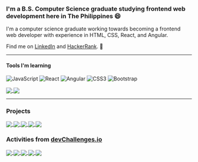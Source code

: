 ### I'm a B.S. Computer Science graduate studying frontend web development here in The Philippines 😄

I'm a computer science graduate working towards becoming a frontend web developer with experience in HTML, CSS, React, and Angular.

Find me on [LinkedIn](https://www.linkedin.com/in/julian-terry-bass-601434192/) and [HackerRank](https://www.hackerrank.com/julianterrybass). 💬

---

#### Tools I'm learning

![JavaScript](https://img.shields.io/badge/JavaScript-323330?style=for-the-badge&logo=javascript&logoColor=F7DF1E)
![React](https://img.shields.io/badge/React-20232A?style=for-the-badge&logo=react&logoColor=61DAFB)
![Angular](https://img.shields.io/badge/Angular-DD0031?style=for-the-badge&logo=angular&logoColor=white)
![CSS3](https://img.shields.io/badge/CSS3-1572B6?style=for-the-badge&logo=css3&logoColor=white)
![Bootstrap](https://img.shields.io/badge/Bootstrap-563D7C?style=for-the-badge&logo=bootstrap&logoColor=white)

<a href="https://github.com/anuraghazra/github-readme-stats">
  <img align="center" src="https://github-readme-stats.vercel.app/api?username=JulianSegunderaBass&count_private=true&include_all_commits=true&custom_title=Stats&show_icons=true&hide_border=true&theme=github_dark" />
</a>

<a href="https://github.com/anuraghazra/github-readme-stats">
  <img align="center" src="https://github-readme-stats.vercel.app/api/top-langs/?username=JulianSegunderaBass&layout=compact&hide=html,Hack&langs_count=6&hide_border=TRUE&card_width=230&theme=github_dark" />
</a>

---

### Projects

<a href="https://github.com/JulianSegunderaBass/frankfurter-currency-dashboard">
  <img align="center" src="https://github-readme-stats.vercel.app/api/pin/?username=JulianSegunderaBass&repo=frankfurter-currency-dashboard&theme=react&border_radius=0" />
</a>

<a href="https://github.com/JulianSegunderaBass/nasa-api-browser">
  <img align="center" src="https://github-readme-stats.vercel.app/api/pin/?username=JulianSegunderaBass&repo=nasa-api-browser&theme=react&border_radius=0" />
</a>

<a href="https://github.com/JulianSegunderaBass/color-game-angular">
  <img align="center" src="https://github-readme-stats.vercel.app/api/pin/?username=JulianSegunderaBass&repo=color-game-angular&theme=react&border_radius=0" />
</a>

<a href="https://github.com/JulianSegunderaBass/magallanes-react">
  <img align="center" src="https://github-readme-stats.vercel.app/api/pin/?username=JulianSegunderaBass&repo=magallanes-react&theme=react&border_radius=0" />
</a>

<a href="https://github.com/JulianSegunderaBass/distancing-analytics-dashboard">
  <img align="center" src="https://github-readme-stats.vercel.app/api/pin/?username=JulianSegunderaBass&repo=distancing-analytics-dashboard&theme=react&border_radius=0" />
</a>

### Activities from [devChallenges.io](https://devchallenges.io/)

<a href="https://github.com/JulianSegunderaBass/ResponsiveWebDev_MyGallery">
  <img align="center" src="https://github-readme-stats.vercel.app/api/pin/?username=JulianSegunderaBass&repo=ResponsiveWebDev_MyGallery&theme=react&border_radius=0" />
</a>

<a href="https://github.com/JulianSegunderaBass/ResponsiveWebDev_RecipePage">
  <img align="center" src="https://github-readme-stats.vercel.app/api/pin/?username=JulianSegunderaBass&repo=ResponsiveWebDev_RecipePage&theme=react&border_radius=0" />
</a>

<a href="https://github.com/JulianSegunderaBass/ResponsiveWebDev_InteriorConsultant">
  <img align="center" src="https://github-readme-stats.vercel.app/api/pin/?username=JulianSegunderaBass&repo=ResponsiveWebDev_InteriorConsultant&theme=react&border_radius=0" />
</a>

<a href="https://github.com/JulianSegunderaBass/ResponsiveWebDev_MyTeamPage">
  <img align="center" src="https://github-readme-stats.vercel.app/api/pin/?username=JulianSegunderaBass&repo=ResponsiveWebDev_MyTeamPage&theme=react&border_radius=0" />
</a>

<a href="https://github.com/JulianSegunderaBass/ResponsiveWebDev_404NotFound">
  <img align="center" src="https://github-readme-stats.vercel.app/api/pin/?username=JulianSegunderaBass&repo=ResponsiveWebDev_404NotFound&theme=react&border_radius=0" />
</a>
